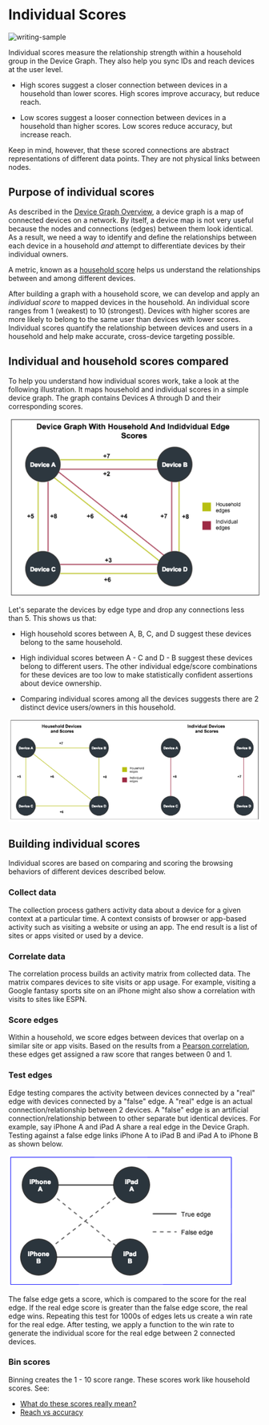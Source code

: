 # Individual Scores

![writing-sample](https://img.shields.io/badge/status-writing%20sample-brightgreen)

Individual scores measure the relationship strength within a household group in the Device Graph. They also help you sync IDs and reach devices at the user level.

- High scores suggest a closer connection between devices in a household than lower scores. High scores improve accuracy, but reduce reach.

- Low scores suggest a looser connection between devices in a household than higher scores. Low scores reduce accuracy, but increase reach.

Keep in mind, however, that these scored connections are abstract representations of different data points. They are not physical links between nodes.

## Purpose of individual scores

As described in the [Device Graph Overview](graph-basics.md), a device graph is a map of connected devices on a network. By itself, a device map is not very useful because the nodes and connections (edges) between them look identical. As a result, we need a way to identify and define the relationships between each device in a household _and_ attempt to differentiate devices by their individual owners.

A metric, known as a [household score](household-scores.md) helps us understand the relationships between and among different devices.

After building a graph with a household score, we can develop and apply an _individual score_ to mapped devices in the household. An individual score ranges from 1 (weakest) to 10 (strongest). Devices with higher scores are more likely to belong to the same user than devices with lower scores. Individual scores quantify the relationship between devices and users in a household and help make accurate, cross-device targeting possible.

## Individual and household scores compared

To help you understand how individual scores work, take a look at the following illustration. It maps household and individual scores in a simple device graph. The graph contains Devices A through D and their corresponding scores.

![individual-scores](../images/individual-scores1.PNG)

Let's separate the devices by edge type and drop any connections less than 5. This shows us that:

- High household scores between A, B, C, and D suggest these devices belong to the same household.

- High individual scores between A - C and D - B suggest these devices belong to different users. The other individual edge/score combinations for these devices are too low to make statistically confident assertions about device ownership.

- Comparing individual scores among all the devices suggests there are 2 distinct device users/owners in this household.

![individual-scores2](../images/individual-scores2.PNG)

## Building individual scores

Individual scores are based on comparing and scoring the browsing behaviors of different devices described below.

### Collect data

The collection process gathers activity data about a device for a given context at a particular time. A context consists of browser or app-based activity such as visiting a website or using an app. The end result is a list of sites or apps visited or used by a device.

### Correlate data

The correlation process builds an activity matrix from collected data. The matrix compares devices to site visits or app usage. For example, visiting a Google fantasy sports site on an iPhone might also show a correlation with visits to sites like ESPN.

### Score edges

Within a household, we score edges between devices that overlap on a similar site or app visits. Based on the results from a [Pearson correlation](https://en.wikipedia.org/wiki/Pearson_correlation_coefficient), these edges get assigned a raw score that ranges between 0 and 1.

### Test edges

Edge testing compares the activity between devices connected by a "real" edge with devices connected by a "false" edge. A "real" edge is an actual connection/relationship between 2 devices. A "false" edge is an artificial connection/relationship between to other separate but identical devices. For example, say iPhone A and iPad A share a real edge in the Device Graph. Testing against a false edge links iPhone A to iPad B and iPad A to iPhone B as shown below.

![edge-testing](../images/edge-test.PNG)

The false edge gets a score, which is compared to the score for the real edge. If the real edge score is greater than the false edge score, the real edge wins. Repeating this test for 1000s of edges lets us create a win rate for the real edge. After testing, we apply a function to the win rate to generate the individual score for the real edge between 2 connected devices.

### Bin scores

Binning creates the 1 - 10 score range. These scores work like household scores. See:

- [What do these scores really mean?](household-scores.md#what-do-the-scores-really-mean)
- [Reach vs accuracy](household-scores.md#reach-vs-accuracy)
